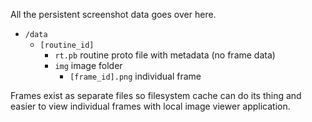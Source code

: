 All the persistent screenshot data goes over here.

- `/data`
  - `[routine_id]`
    - `rt.pb` routine proto file with metadata (no frame data)
    - `img` image folder
      - `[frame_id].png` individual frame

Frames exist as separate files so filesystem cache can do its thing and easier
to view individual frames with local image viewer application.
